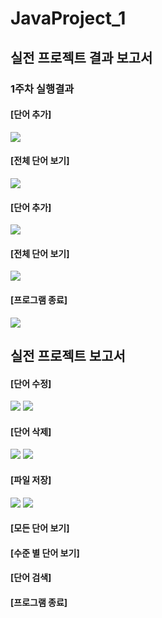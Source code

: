 # JavaProject_1
## 실전 프로젝트 결과 보고서

### 1주차 실행결과

#### [단어 추가]
<img src='https://github.com/21900304/JavaProject_1/blob/master/screenShot/%EA%B2%B0%EA%B3%BC1.png?raw=true'></img>
#### [전체 단어 보기]
<img src='https://github.com/21900304/JavaProject_1/blob/master/screenShot/%EA%B2%B0%EA%B3%BC2.png?raw=true'></img>
#### [단어 추가]
<img src='https://github.com/21900304/JavaProject_1/blob/master/screenShot/%EA%B2%B0%EA%B3%BC3.png?raw=true'></img>
#### [전체 단어 보기]
<img src='https://github.com/21900304/JavaProject_1/blob/master/screenShot/%EA%B2%B0%EA%B3%BC4.png?raw=true'></img>
#### [프로그램 종료]
<img src='https://github.com/21900304/JavaProject_1/blob/master/screenShot/%EA%B2%B0%EA%B3%BC5.png?raw=true'></img>

## 실전 프로젝트  보고서
#### [단어 수정]
<img src='https://github.com/21900304/JavaProject_1/blob/master/screenShot/%EB%8B%A8%EC%96%B4%20%EC%88%98%EC%A0%95-1.png?raw=true'></img>
<img src='https://github.com/21900304/JavaProject_1/blob/master/screenShot/%EB%8B%A8%EC%96%B4%20%EC%88%98%EC%A0%95-2.png?raw=true'></img>
#### [단어 삭제]
<img src='https://github.com/21900304/JavaProject_1/blob/master/screenShot/%EB%8B%A8%EC%96%B4%20%EC%82%AD%EC%A0%9C-1.png?raw=true'></img>
<img src='https://github.com/21900304/JavaProject_1/blob/master/screenShot/%EB%8B%A8%EC%96%B4%20%EC%82%AD%EC%A0%9C-2.png?raw=true'></img>
#### [파일 저장]
<img src='https://github.com/21900304/JavaProject_1/blob/master/screenShot/%ED%8C%8C%EC%9D%BC%20%EC%A0%80%EC%9E%A5-1.png?raw=true'></img>
<img src='https://github.com/21900304/JavaProject_1/blob/master/screenShot/test.png?raw=true'></img>
#### [모든 단어 보기]
#### [수준 별 단어 보기]
#### [단어 검색]
#### [프로그램 종료]
